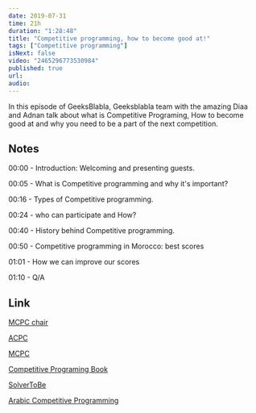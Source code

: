 ```yaml
---
date: 2019-07-31
time: 21h
duration: "1:28:48"
title: "Competitive programming, how to become good at!"
tags: ["Competitive programming"]
isNext: false
video: "2465296773530984"
published: true
url:
audio:
---
```


In this episode of GeeksBlabla, Geeksblabla team with the amazing Diaa and Adnan talk about what is Competitive Programing, How to become good at and why you need to be a part of the next competition.

## Notes

00:00 - Introduction: Welcoming and presenting guests.

00:05 - What is Competitive programming and why it's important?

00:16 - Types of Competitive programming.

00:24 - who can participate and How?

00:40 - History behind Competitive programming.

00:50 - Competitive programming in Morocco: best scores

01:01 - How we can improve our scores

01:10 - Q/A

## Link

[MCPC chair](https://www.youtube.com/watch?v=aPOJ0w9Cc0w)

[ACPC](https://www.youtube.com/watch?v=NyI2nYOPjiU&t=4s)

[MCPC](https://www.youtube.com/watch?v=aPOJ0w9Cc0w)

[Competitive Programing Book](https://cpbook.net/)

[SolverToBe](https://www.youtube.com/channel/UC2xOPGjIhLKsgUZEiunlzWQ)

[Arabic Competitive Programming](https://www.youtube.com/user/nobody123497)
